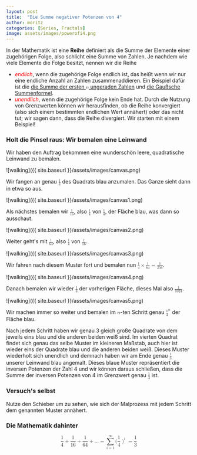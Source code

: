 ```yaml
---
layout: post
title:  "Die Summe negativer Potenzen von 4"
author: moritz
categories: [Series, Fractals]
image: assets/images/powerofi4.png
---
```

In der Mathematik ist eine **Reihe** definiert als die Summe der Elemente einer zugehörigen Folge, also schlicht eine Summe von Zahlen.
Je nachdem wie viele Elemente die Folge besitzt, nennen wir die Reihe
- <span style="color: red;">*endlich*</span>, wenn die zugehörige Folge endlich ist, das heißt wenn wir nur eine endliche Anzahl an Zahlen zusammenaddieren. Ein Beispiel dafür ist die [die Summe der ersten <math display="inline"><mi>n</mi></math> ungeraden Zahlen](https://visualproofs.github.io/series/algebra/2023/05/25/de_n-odd-numbers.html) und [die Gaußsche Summenformel](https://visualproofs.github.io/series/2023/05/25/de_gauss.html).
- <span style="color: red;">*unendlich*</span>, wenn die zugehörige Folge kein Ende hat. Durch die Nutzung von Grenzwerten können wir herausfinden, ob die Reihe konvergiert (also sich einem bestimmten endlichen Wert annähert) oder das nicht tut; wir sagen dann, dass die Reihe divergiert.
Wir starten mit einem Beispiel!

### Holt die Pinsel raus: Wir bemalen eine Leinwand
Wir haben den Auftrag bekommen eine wunderschön leere, quadratische Leinwand zu bemalen.

![walking]({{ site.baseurl }}/assets/images/canvas.png)

Wir fangen an genau <math display="inline"><mfrac><mn>1</mn><mn>4</mn></mfrac></math> des Quadrats blau anzumalen. Das Ganze sieht dann in etwa so aus.

![walking]({{ site.baseurl }}/assets/images/canvas1.png)

Als nächstes bemalen wir <math display="inline"><mfrac><mn>1</mn><mn>16</mn></mfrac></math>, also <math display="inline"><mfrac><mn>1</mn><mn>4</mn></mfrac></math> von <math display="inline"><mfrac><mn>1</mn><mn>4</mn></mfrac></math>, der Fläche blau, was dann so ausschaut.

![walking]({{ site.baseurl }}/assets/images/canvas2.png)

Weiter geht's mit <math display="inline"><mfrac><mn>1</mn><mn>64</mn></mfrac></math>, also <math display="inline"><mfrac><mn>1</mn><mn>4</mn></mfrac></math> von <math display="inline"><mfrac><mn>1</mn><mn>16</mn></mfrac></math>.

![walking]({{ site.baseurl }}/assets/images/canvas3.png)

Wir fahren nach diesem Muster fort und bemalen nun <math display="inline"><mfrac><mn>1</mn><mn>4</mn></mfrac><mo>&times;</mo><mfrac><mn>1</mn><mn>64</mn></mfrac><mo>=</mo><mfrac><mn>1</mn><mn>256</mn></mfrac></math>.

![walking]({{ site.baseurl }}/assets/images/canvas4.png)

Danach bemalen wir wieder <math display="inline"><mfrac><mn>1</mn><mn>4</mn></mfrac></math> der vorherigen Fläche, dieses Mal also <math display="inline"><mfrac><mn>1</mn><mn>1024</mn></mfrac></math>.

![walking]({{ site.baseurl }}/assets/images/canvas5.png)

Wir machen immer so weiter und bemalen im <math display="inline"><mi>n</mi></math>-ten Schritt genau <math display="inline"><msup><mrow><mfrac><mn>1</mn><mn>4</mn></mfrac></mrow><mi>n</mi></msup></math> der Fläche blau.

Nach jedem Schritt haben wir genau 3 gleich große Quadrate von dem jeweils eins blau und die anderen beiden weiß sind. Im vierten Quadrat findet sich genau das selbe Muster im kleineren Maßstab, auch hier ist wieder eins der Quadrate blau und die anderen beiden weiß. Dieses Muster wiederholt sich unendlich und demnach haben wir am Ende genau <math display="inline"><mfrac><mn>1</mn><mn>3</mn></mfrac></math> unserer Leinwand blau angemalt.
Dieses blaue Muster repräsentiert die inversen Potenzen der Zahl 4 und wir können daraus schließen, dass die Summe der inversen Potenzen von 4 im Grenzwert genau <math display="inline"><mfrac><mn>1</mn><mn>3</mn></mfrac></math> ist.



### Versuch's selbst
Nutze den Schieber um zu sehen, wie sich der Malprozess mit jedem Schritt dem genannten Muster annähert.

<div id="observablehq-6c0f974d">
  <div class="observablehq-viewof-levels"></div>
  <div class="observablehq-dom"></div>
</div>
<script type="module">
  import {Runtime, Inspector} from "https://cdn.jsdelivr.net/npm/@observablehq/runtime@4/dist/runtime.js";
  import define from "https://api.observablehq.com/@864af2bf64442aa6/inverse-power-of-4.js?v=3";
  (new Runtime).module(define, name => {
    if (name === "viewof levels") return Inspector.into("#observablehq-6c0f974d .observablehq-viewof-levels")();
    if (name === "dom") return Inspector.into("#observablehq-6c0f974d .observablehq-dom")();
  });
</script>

### Die Mathematik dahinter

<math display="block">
  <mrow>
    <mfrac>
      <mn>1</mn>
      <mn>4</mn>
    </mfrac>
    <mo>+</mo>
    <mfrac>
      <mn>1</mn>
      <mn>16</mn>
    </mfrac>
    <mo>+</mo>
    <mfrac>
      <mn>1</mn>
      <mn>64</mn>
    </mfrac>
    <mo>+</mo>
    <mi>.</mi>
    <mi>.</mi>
    <mi>.</mi>
    <mo>=</mo>
    <mrow>
      <munderover>
        <mo movablelimits="false">∑</mo>
        <mrow>
          <mi>i</mi>
          <mo>=</mo>
          <mn>1</mn>
        </mrow>
        <mi>∞</mi>
      </munderover>
    </mrow>
    <mo stretchy="false" form="prefix">(</mo>
    <mfrac>
      <mn>1</mn>
      <mn>4</mn>
    </mfrac>
    <msup>
      <mo stretchy="false" form="prefix">)</mo>
      <mi>i</mi>
    </msup>
    <mo>=</mo>
    <mfrac>
      <mn>1</mn>
      <mn>3</mn>
    </mfrac>
  </mrow>
</math>